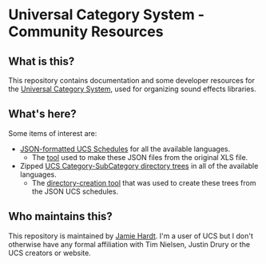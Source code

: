 # Universal Category System - Community Resources

## What is this?

This repository contains documentation and some developer resources for the 
[Universal Category System][ucs], used for organizing sound effects libraries.

[ucs]: https://universalcategorysystem.com

## What's here?

Some items of interest are:

  - [JSON-formatted UCS Schedules](json/) for all the available languages.
    - The [tool](tools/ucsxls2json.py) used to make these JSON files from the
      original XLS file.
  - Zipped [UCS Category-SubCategory directory trees](dirs) in all of the
    available languages.
    - The [directory-creation tool](tools/ucsdirs.py) that was used to create 
      these trees from the JSON UCS schedules.

## Who maintains this?

This repository is maintained by [Jamie Hardt][jh]. I'm a user of UCS but I 
don't otherwise have any formal affiliation with Tim Nielsen, Justin Drury or 
the UCS creators or website.

[jh]: https://github.com/iluvcapra
